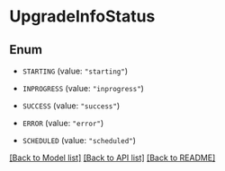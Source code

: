 # UpgradeInfoStatus

## Enum


* `STARTING` (value: `"starting"`)

* `INPROGRESS` (value: `"inprogress"`)

* `SUCCESS` (value: `"success"`)

* `ERROR` (value: `"error"`)

* `SCHEDULED` (value: `"scheduled"`)


[[Back to Model list]](../README.md#documentation-for-models) [[Back to API list]](../README.md#documentation-for-api-endpoints) [[Back to README]](../README.md)


